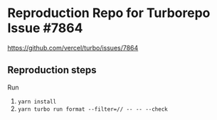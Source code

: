 # Reproduction Repo for Turborepo Issue #7864

https://github.com/vercel/turbo/issues/7864

## Reproduction steps

Run

1. `yarn install`
1. `yarn turbo run format --filter=// -- -- --check`

